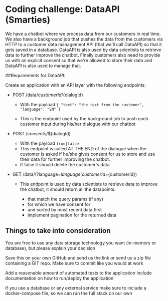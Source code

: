 # Coding challenge: DataAPI (Smarties)


We have a chatbot where we process data from our customers in real time.
We also have a background job that pushes the data from the customers via HTTP to a customer data management API (that we'll call DataAPI)
so that it gets saved in a database. DataAPI is also used by data scientists to retrieve data to further improve the chatbot.
Finally customers also need to provide us with an explicit consent so that we're allowed to store their data and DataAPI is also used to manage that.


##Requirements for DataAPI:

Create an application with an API layer with the following endpoints:

* POST /data/${customerId}/${dialogId}
    * With the payload
    `{
        "text": "the text from the customer",
        "language": "EN"
        }
      `

   * This is the endpoint used by the background job to push each customer input during his/her dialogue with our chatbot


* POST /consents/${dialogId}
    * With the payload
		`true|false`
    * This endpoint is called AT THE END of the dialogue when the customer is asked if he/she gives consent for us to store and use their data for further improving the chatbot.
    * If false it should delete the customer's data

* GET /data/(?language=${language}|customerId=${customerId})
    * This endpoint is used by data scientists to retrieve data to improve the chatbot, it should return all the datapoints:

        * that match the query params (if any)
        * for which we have consent for
        * and sorted by most recent data first
        * implement pagination for the returned data

## Things to take into consideration

You are free to use any data storage technology you want (in-memory or database), but please explain your decision

Save this on your own GitHub and send us the link or send us a zip file containing a GIT repo. Make sure to commit like you would at work

Add a reasonable amount of automated tests to the application
Include documentation on how to run/deploy the application

If you use a database or any external service make sure to include a docker-compose file, so we can run the full stack on our own
